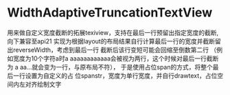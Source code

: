 # WidthAdaptiveTruncationTextView
用来做自定义宽度截断的拓展texiview，支持在最后一行预留出指定宽度的截断,向下兼容至api21  实现为根据layout的布局结果自行计算最后一行的宽度并截断留出reverseWidth，考虑到最后一行 截断后该行变短可能会回缩至倒数第二行 （例如宽度为10个字符a时a aaaaaaaaaaaa会被视为两行，这个时候对最后一行截断为 a aa...就会变为一行，与原布局不符），  于是使用占位span的方式，将整个最后一行设置为自定义的占 位spanstr，宽度为单行宽度，并自行drawtext，占位空间内左对齐绘制文字

